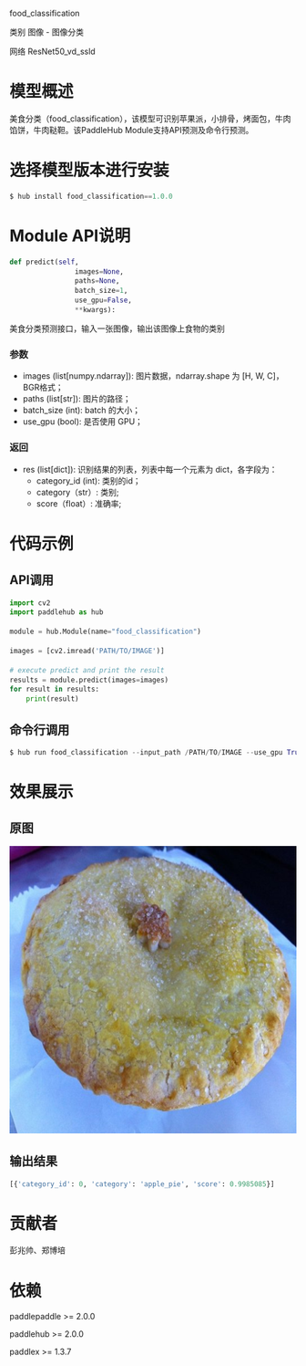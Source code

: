 food_classification

类别 图像 - 图像分类

网络 ResNet50_vd_ssld


# 模型概述
美食分类（food_classification），该模型可识别苹果派，小排骨，烤面包，牛肉馅饼，牛肉鞑靼。该PaddleHub Module支持API预测及命令行预测。

# 选择模型版本进行安装
```python
$ hub install food_classification==1.0.0
```
# Module API说明
```python
def predict(self,
                images=None,
                paths=None,
                batch_size=1,
                use_gpu=False,
                **kwargs):
```
美食分类预测接口，输入一张图像，输出该图像上食物的类别
### 参数
* images (list[numpy.ndarray]): 图片数据，ndarray.shape 为 [H, W, C]，BGR格式；
* paths (list[str]): 图片的路径；
* batch_size (int): batch 的大小；
* use_gpu (bool): 是否使用 GPU；

### 返回
* res (list[dict]): 识别结果的列表，列表中每一个元素为 dict，各字段为：
    * category_id (int): 类别的id；
    * category（str）: 类别;
    * score（float）: 准确率;

# 代码示例

## API调用

```python
import cv2
import paddlehub as hub

module = hub.Module(name="food_classification")

images = [cv2.imread('PATH/TO/IMAGE')]

# execute predict and print the result
results = module.predict(images=images)
for result in results:
    print(result)
```

## 命令行调用
```python
$ hub run food_classification --input_path /PATH/TO/IMAGE --use_gpu True
```

# 效果展示

## 原图
<img src="/docs/imgs/Readme_Related/Image_Classification_apple_pie.png">

## 输出结果
```python
[{'category_id': 0, 'category': 'apple_pie', 'score': 0.9985085}]
```

# 贡献者
彭兆帅、郑博培

# 依赖
paddlepaddle >= 2.0.0

paddlehub >= 2.0.0

paddlex >= 1.3.7
